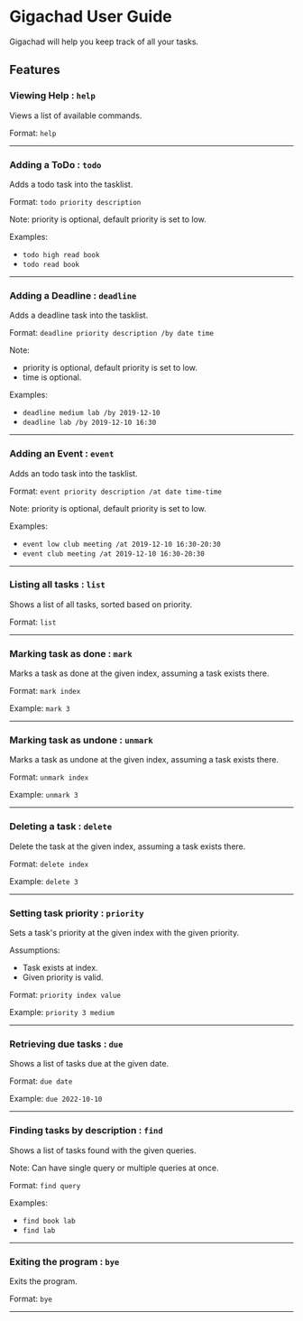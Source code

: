 # Gigachad User Guide

Gigachad will help you keep track of all your tasks.

## Features

### Viewing Help : `help`
Views a list of available commands.

Format: `help`

***

### Adding a ToDo : `todo`
Adds a todo task into the tasklist.

Format:  `todo priority description`

Note: priority is optional, default priority is set to low.

Examples:
- `todo high read book`
- `todo read book`

***

### Adding a Deadline : `deadline`
Adds a deadline task into the tasklist.

Format:  `deadline priority description /by date time`

Note: 
- priority is optional, default priority is set to low.
- time is optional.

Examples:
- `deadline medium lab /by 2019-12-10`
- `deadline lab /by 2019-12-10 16:30`

***

### Adding an Event : `event`
Adds an todo task into the tasklist.

Format:  `event priority description /at date time-time`

Note: priority is optional, default priority is set to low.

Examples:
- `event low club meeting /at 2019-12-10 16:30-20:30`
- `event club meeting /at 2019-12-10 16:30-20:30`

***

### Listing all tasks : `list`
Shows a list of all tasks, sorted based on priority.

Format:  `list`

***

### Marking task as done : `mark`
Marks a task as done at the given index, assuming a task exists there.

Format:  `mark index`

Example: `mark 3`

***

### Marking task as undone : `unmark`
Marks a task as undone at the given index, assuming a task exists there.

Format:  `unmark index`

Example: `unmark 3`

***

### Deleting a task : `delete`
Delete the task at the given index, assuming a task exists there.

Format:  `delete index`

Example: `delete 3`

***

### Setting task priority : `priority`
Sets a task's priority at the given index with the given priority.

Assumptions: 
- Task exists at index.
- Given priority is valid.

Format:  `priority index value`

Example: `priority 3 medium`

***

### Retrieving due tasks : `due`
Shows a list of tasks due at the given date.

Format:  `due date`

Example: `due 2022-10-10`

***

### Finding tasks by description : `find`
Shows a list of tasks found with the given queries.

Note: Can have single query or multiple queries at once.

Format:  `find query`

Examples: 
- `find book lab`
- `find lab`

***

### Exiting the program : `bye`
Exits the program.

Format:  `bye`

***
